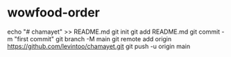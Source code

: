 # wowfood-order
echo "# chamayet" >> README.md
git init
git add README.md
git commit -m "first commit"
git branch -M main
git remote add origin https://github.com/levintoo/chamayet.git
git push -u origin main
